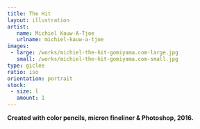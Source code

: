 ```yaml
---
title: The Hit
layout: illustration
artist:
   name: Michiel Kauw-A-Tjoe
   urlname: michiel-kauw-a-tjoe
images:
 - large: /works/michiel-the-hit-gomiyama.com-large.jpg
   small: /works/michiel-the-hit-gomiyama.com-small.jpg
type: giclee
ratio: iso
orientation: portrait
stock:
 - size: l 
   amount: 1
---
```


**Created with color pencils, micron fineliner & Photoshop, 2016.**
